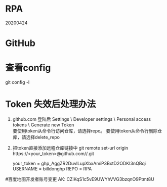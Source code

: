 # RPA
20200424
# GitHub


# 查看config
git config -l

# Token 失效后处理办法
1. github.com  登陆后  Settings \ Developer settings \ Personal access tokens \ Generate new Token  
	要使用token从命令行访问仓库，请选择repo。
	要使用token从命令行删除仓库，请选择delete_repo

3. 把token直接添加远程仓库链接中
   git remote set-url origin https://<your_token>@github.com/<USERNAME>/<REPO>.git
   
   your_token = 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
   USERNAME = billdonghp
   REPO = RPA
   
#百度地图开发者账号变更
AK: CZiKqS1c5vE9UWYhVVG3bzqnO9Ptmt8U
